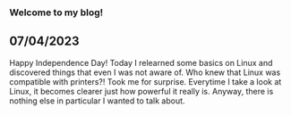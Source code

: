 ### Welcome to my blog!

## 07/04/2023
Happy Independence Day! Today I relearned some basics on Linux and discovered things that even I was not aware of. Who knew that Linux was compatible with printers?! Took me for surprise. Everytime I take a look at Linux, it becomes clearer just how powerful it really is. Anyway, there is nothing else in particular I wanted to talk about.
